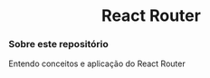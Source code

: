 <div align="center">
  <h1>React Router</h1>
</div>
<div>
  <h3>Sobre este repositório</h3>
  <p>Entendo conceitos e aplicação do React Router</p>
</div>
